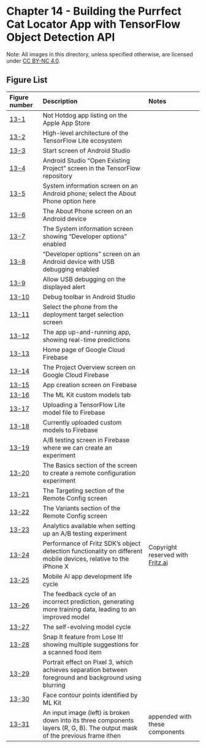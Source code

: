 # Chapter 14 - Building the Purrfect Cat Locator App with TensorFlow Object Detection API

Note: All images in this directory, unless specified otherwise, are licensed under [CC BY-NC 4.0](https://creativecommons.org/licenses/by-nc/4.0/legalcode).

## Figure List

| Figure number | Description | Notes |
|:---|:---|:---|
| [13-1](https://apps.apple.com/us/app/not-hotdog/id1212457521) | Not Hotdog app listing on the Apple App Store | |
| [13-2](2-tf-lite-stack.png) | High-level architecture of the TensorFlow Lite ecosystem | |
| [13-3](3-android-studio-start.png) | Start screen of Android Studio | |
| [13-4](4-android-studio-open-project.png) | Android Studio “Open Existing Project” screen in the TensorFlow repository | |
| [13-5](5-about-phone-with-arrow.png) | System information screen on an Android phone; select the About Phone option here | |
| [13-6](6-you-are-now-a-dev.png) | The About Phone screen on an Android device | |
| [13-7](7-developer-options-with-arrow.png) | The System information screen showing “Developer options” enabled | |
| [13-8](8-developer-options-usb-debugging.png) | “Developer options” screen on an Android device with USB debugging enabled | |
| [13-9](9-usb-debugging-key.png) | Allow USB debugging on the displayed alert | |
| [13-10](10-debug-toolbar.png) | Debug toolbar in Android Studio | |
| [13-11](11-deployment-target.png) | Select the phone from the deployment target selection screen | |
| [13-12](12-app-screenshot.png) | The app up-and-running app, showing real-time predictions | |
| [13-13](13-firebase-home.png) | Home page of Google Cloud Firebase | |
| [13-14](14-choose-android-app.png) | The Project Overview screen on Google Cloud Firebase | |
| [13-15](15-register-app.png) | App creation screen on Firebase | |
| [13-16](16-add-model.png) | The ML Kit custom models tab | |
| [13-17](17-upload-model.png) | Uploading a TensorFlow Lite model file to Firebase | |
| [13-18](18-two-models.png) | Currently uploaded custom models to Firebase | |
| [13-19](19-create-experiment.png) | A/B testing screen in Firebase where we can create an experiment | |
| [13-20](20-experiment-basics.png) | The Basics section of the screen to create a remote configuration experiment | |
| [13-21](21-experiment-targeting.png) | The Targeting section of the Remote Config screen | |
| [13-22](22-experiment-variants.png) | The Variants section of the Remote Config screen | |
| [13-23](23-available-analytics.png) | Analytics available when setting up an A/B testing experiment | |
| [13-24](24-fritz-real-world-device-perf.png) | Performance of Fritz SDK’s object detection functionality on different mobile devices, relative to the iPhone X | Copyright reserved with [Fritz.ai](https://www.fritz.ai/) |
| [13-25](25-mobile-dev-lifecycle.png) | Mobile AI app development life cycle | |
| [13-26](26-incorrect-feedback.png) | The feedback cycle of an incorrect prediction, generating more training data, leading to an improved model | |
| [13-27](27-release-cycle.png) | The self-evolving model cycle | |
| [13-28](28-lose-it-pizza.jpg) | Snap It feature from Lose It! showing multiple suggestions for a scanned food item | |
| [13-29](29-blurred.jpg) | Portrait effect on Pixel 3, which achieves separation between foreground and background using blurring | |
| [13-30](https://firebase.google.com/docs/ml-kit/ios/detect-faces) | Face contour points identified by ML Kit | |
| [13-31](https://ai.googleblog.com/2018/03/mobile-real-time-video-segmentation.html) | An input image (left) is broken down into its three components layers (R, G, B). The output mask of the previous frame ithen  |appended with these components | |